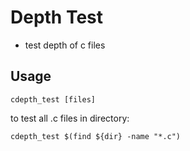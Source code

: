 # Depth Test
- test depth of c files

## Usage
```
cdepth_test [files]
```

to test all .c files in directory:
```
cdepth_test $(find ${dir} -name "*.c")
```
